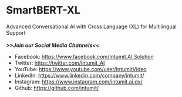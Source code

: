 # SmartBERT-XL
Advanced Conversational AI with Cross Language (XL) for Multilingual Support<br>
<br>
___>>Join our Social Media Channels<<___<br>
- Facebook: https://www.facebook.com/Intumit.AI.Solution<br>
- Twitter: https://twitter.com/Intumit_AI<br>
- YouTube: https://www.youtube.com/user/IntumitVideo<br>
- LinkedIn: https://www.linkedin.com/company/intumit/<br>
- Instagram: https://www.instagram.com/intumit.ai.dx/<br>
- Github: https://github.com/intumit/<br>
